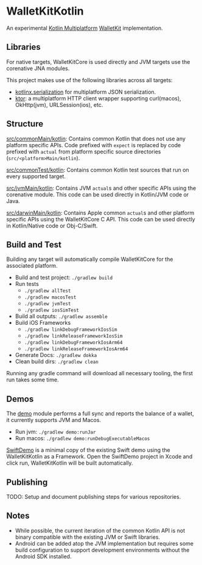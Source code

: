 # WalletKitKotlin
An experimental [Kotlin Multiplatform](https://kotl.in/multiplatform) [WalletKit](https://blockset.com/) implementation.

## Libraries

For native targets, WalletKitCore is used directly and JVM targets use the corenative JNA modules.

This project makes use of the following libraries across all targets:

- [kotlinx.serialization](https://github.com/Kotlin/kotlinx.serialization) for multiplatform JSON serialization.
- [ktor](https://github.com/ktorio/ktor/): a multiplatform HTTP client wrapper supporting curl(macos), OkHttp(jvm), URLSession(ios), etc.

## Structure

[src/commonMain/kotlin](src/commonMain/kotlin): Contains common Kotlin that does not use any platform specific APIs.
Code prefixed with `expect` is replaced by code prefixed with `actual` from platform specific source directories (`src/<platform>Main/kotlin`).

[src/commonTest/kotlin](src/commonTest/kotlin): Contains common Kotlin test sources that run on every supported target.

[src/jvmMain/kotlin](src/jvmMain/kotlin): Contains JVM `actual`s and other specific APIs using the corenative module.
This code can be used directly in Kotlin/JVM code or Java.

[src/darwinMain/kotlin](src/darwinMain/kotlin): Contains Apple common `actual`s and other platform specific APIs using the WalletKitCore C API.
This code can be used directly in Kotlin/Native code or Obj-C/Swift.

## Build and Test

Building any target will automatically compile WalletKitCore for the associated platform.

* Build and test project: `./gradlew build`
* Run tests
  * `./gradlew allTest`
  * `./gradlew macosTest`
  * `./gradlew jvmTest`
  * `./gradlew iosSimTest`
* Build all outputs: `./gradlew assemble`
* Build iOS Frameworks
  * `./gradlew linkDebugFrameworkIosSim`
  * `./gradlew linkReleaseFrameworkIosSim`
  * `./gradlew linkDebugFrameworkIosArm64`
  * `./gradlew linkReleaseFrameworkIosArm64`
* Generate Docs: `./gradlew dokka`
* Clean build dirs: `./gradlew clean`

Running any gradle command will download all necessary tooling, the first run takes some time.

## Demos

The [demo](demo) module performs a full sync and reports the balance of a wallet, it currently supports JVM and Macos.

* Run jvm: `./gradlew demo:runJar`
* Run macos: `./gradlew demo:runDebugExecutableMacos`


[SwiftDemo](SwiftDemo) is a minimal copy of the existing Swift demo using the WalletKitKotlin as a Framework.
Open the SwiftDemo project in Xcode and click run, WalletKitKotlin will be built automatically.

## Publishing

TODO: Setup and document publishing steps for various repositories.

## Notes

- While possible, the current iteration of the common Kotlin API is not binary compatible with the existing JVM or Swift libraries.
- Android can be added atop the JVM implementation but requires some build configuration to support development environments without the Android SDK installed.
